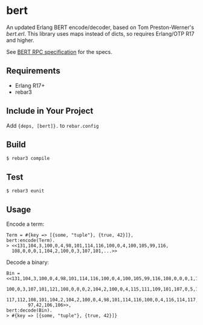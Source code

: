 bert
=====

An updated Erlang BERT encode/decoder, based on Tom Preston-Werner's *bert.erl*. This library uses maps instead of dicts, so requires Erlang/OTP R17 and higher.

See [BERT RPC specification](http://bert-rpc.org/) for the specs.

Requirements
------------

- Erlang R17+
- rebar3


Include in Your Project
-----------------------

Add `{deps, [bert]}.` to `rebar.config`


Build
-----

    $ rebar3 compile


Test
----

    $ rebar3 eunit

Usage
-----

Encode a term:

    Term = #{key => [{some, "tuple"}, {true, 42}]},
    bert:encode(Term).
    > <<131,104,3,100,0,4,98,101,114,116,100,0,4,100,105,99,116,
      108,0,0,0,1,104,2,100,0,3,107,101,...>>

Decode a binary:

    Bin = <<131,104,3,100,0,4,98,101,114,116,100,0,4,100,105,99,116,108,0,0,0,1,104,2,
            100,0,3,107,101,121,108,0,0,0,2,104,2,100,0,4,115,111,109,101,107,0,5,116,
            117,112,108,101,104,2,104,2,100,0,4,98,101,114,116,100,0,4,116,114,117,101,
            97,42,106,106>>,
    bert:decode(Bin).
    > #{key => [{some, "tuple"}, {true, 42}]}
